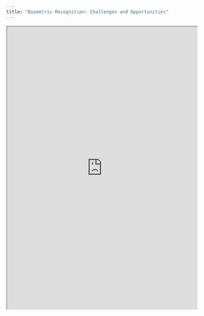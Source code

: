 ```yaml
---
title: "Biometric Recognition: Challenges and Opportunities"
---
```



<iframe height="750" width="100%" src="https://ewelton.github.io/ktest/wiki.html#Biometric%20Recognition:%20Challenges%20and%20Opportunities"></iframe>
